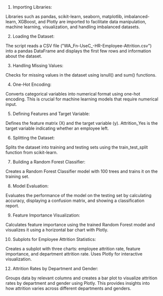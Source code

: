 1. Importing Libraries:

Libraries such as pandas, scikit-learn, seaborn, matplotlib, imbalanced-learn, XGBoost, and Plotly are imported to facilitate data manipulation, machine learning, visualization, and handling imbalanced datasets.

2. Loading the Dataset:

The script reads a CSV file ("WA_Fn-UseC_-HR-Employee-Attrition.csv") into a pandas DataFrame and displays the first few rows and information about the dataset.

3. Handling Missing Values:

Checks for missing values in the dataset using isnull() and sum() functions.

4. One-Hot Encoding:

Converts categorical variables into numerical format using one-hot encoding. This is crucial for machine learning models that require numerical input.

5. Defining Features and Target Variable:

Defines the feature matrix (X) and the target variable (y). Attrition_Yes is the target variable indicating whether an employee left.

6. Splitting the Dataset:

Splits the dataset into training and testing sets using the train_test_split function from scikit-learn.

7. Building a Random Forest Classifier:

Creates a Random Forest Classifier model with 100 trees and trains it on the training set.

8. Model Evaluation:

Evaluates the performance of the model on the testing set by calculating accuracy, displaying a confusion matrix, and showing a classification report.

9. Feature Importance Visualization:

Calculates feature importance using the trained Random Forest model and visualizes it using a horizontal bar chart with Plotly.

10. Subplots for Employee Attrition Statistics:

Creates a subplot with three charts: employee attrition rate, feature importance, and department attrition rate. Uses Plotly for interactive visualization.

12. Attrition Rates by Department and Gender:

Groups data by relevant columns and creates a bar plot to visualize attrition rates by department and gender using Plotly. This provides insights into how attrition varies across different departments and genders.
